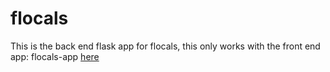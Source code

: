 # flocals

This is the back end flask app for flocals, this only works with the front end app: flocals-app [here](https://github.com/faical-allou/flocals-app)

